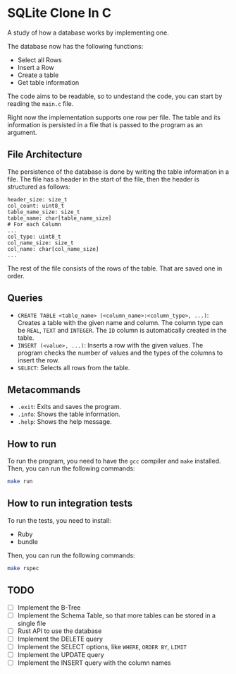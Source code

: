 # SQLite Clone In C

A study of how a database works by implementing one.

The database now has the following functions:
 - Select all Rows
 - Insert a Row
 - Create a table
 - Get table information

 The code aims to be readable, so to undestand the code, you can start by reading the `main.c` file.

Right now the implementation supports one row per file. The table and its information is persisted in a file that is passed to the program as an argument.

## File Architecture

The persistence of the database is done by writing the table information in a file. The file has a header in the start of the file, then the header is structured as follows:
```
header_size: size_t
col_count: uint8_t
table_name_size: size_t
table_name: char[table_name_size]
# For each Column
...
col_type: uint8_t
col_name_size: size_t
col_name: char[col_name_size]
...
```

The rest of the file consists of the rows of the table. That are saved one in order.

## Queries
- `CREATE TABLE <table_name> (<column_name>:<column_type>, ...)`: Creates a table with the given name and column. The column type can be `REAL`, `TEXT` and `INTEGER`. The `ID` column is automatically created in the table.
- `INSERT (<value>, ...)`: Inserts a row with the given values. The program checks the number of values and the types of the columns to insert the row.
- `SELECT`: Selects all rows from the table.

## Metacommands
- `.exit`: Exits and saves the program.
- `.info`: Shows the table information.
- `.help`: Shows the help message.

## How to run
To run the program, you need to have the `gcc` compiler and `make` installed. Then, you can run the following commands:

```bash
make run
```

## How to run integration tests
To run the tests, you need to install:
- Ruby
- bundle

Then, you can run the following commands:

```bash
make rspec
```

## TODO

- [ ] Implement the B-Tree
- [ ] Implement the Schema Table, so that more tables can be stored in a single file
- [ ] Rust API to use the database
- [ ] Implement the DELETE query
- [ ] Implement the SELECT options, like `WHERE`, `ORDER BY`, `LIMIT`
- [ ] Implement the UPDATE query
- [ ] Implement the INSERT query with the column names